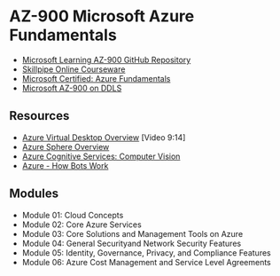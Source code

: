 # AZ-900 Microsoft Azure Fundamentals

* [Microsoft Learning AZ-900 GitHub Repository](https://github.com/MicrosoftLearning/AZ-900T0x-MicrosoftAzureFundamentals)
* [Skillpipe Online Courseware](https://www.skillpipe.com/)
* [Microsoft Certified: Azure Fundamentals](https://docs.microsoft.com/en-us/learn/certifications/azure-fundamentals/)
* [Microsoft AZ-900 on DDLS](https://www.ddls.com.au/?s=AZ-900&post_type%5B%5D=courses)

## Resources

* [Azure Virtual Desktop Overview](https://www.youtube.com/watch?v=NQFtI3JLtaU&feature=emb_logo&app=desktop) [Video 9:14]
* [Azure Sphere Overview](https://azure.microsoft.com/en-au/services/azure-sphere/)
* [Azure Cognitive Services: Computer Vision](https://azure.microsoft.com/en-us/services/cognitive-services/computer-vision/)
* [Azure - How Bots Work ](https://docs.microsoft.com/en-au/azure/bot-service/bot-builder-basics)

## Modules

* Module 01: Cloud Concepts
* Module 02: Core Azure Services
* Module 03: Core Solutions and Management Tools on Azure
* Module 04: General Securityand Network Security Features
* Module 05: Identity, Governance, Privacy, and Compliance Features
* Module 06: Azure Cost Management and Service Level Agreements

